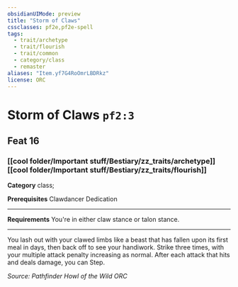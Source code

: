 ```yaml
---
obsidianUIMode: preview
title: "Storm of Claws"
cssclasses: pf2e,pf2e-spell
tags:
  - trait/archetype
  - trait/flourish
  - trait/common
  - category/class
  - remaster
aliases: "Item.yf7G4RoOmrLBDRkz"
license: ORC
---
```

# Storm of Claws `pf2:3`
## Feat 16
### [[cool folder/Important stuff/Bestiary/zz_traits/archetype]][[cool folder/Important stuff/Bestiary/zz_traits/flourish]]

**Category** class; 



**Prerequisites** Clawdancer Dedication
* * *
**Requirements** You're in either claw stance or talon stance.

* * *

You lash out with your clawed limbs like a beast that has fallen upon its first meal in days, then back off to see your handiwork. Strike three times, with your multiple attack penalty increasing as normal. After each attack that hits and deals damage, you can Step.

*Source: Pathfinder Howl of the Wild*
*ORC*